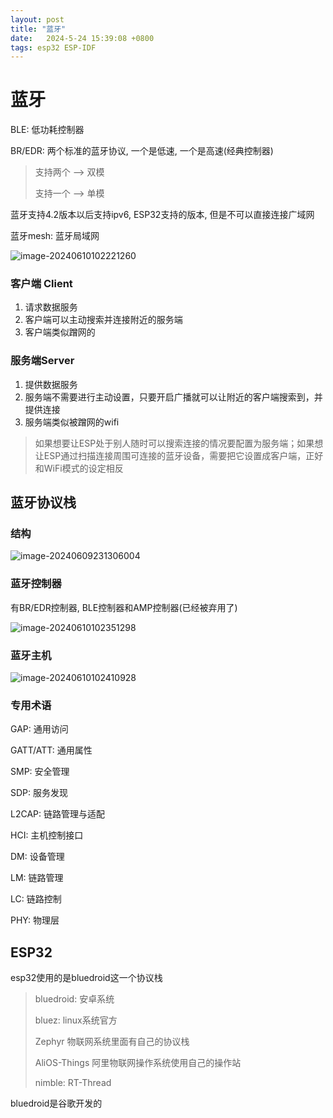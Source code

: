 ```yaml
---
layout: post
title: "蓝牙" 
date:   2024-5-24 15:39:08 +0800
tags: esp32 ESP-IDF
---
```


# 蓝牙

BLE: 低功耗控制器

BR/EDR: 两个标准的蓝牙协议, 一个是低速, 一个是高速(经典控制器)

> 支持两个 --> 双模
>
> 支持一个 --> 单模

蓝牙支持4.2版本以后支持ipv6, ESP32支持的版本, 但是不可以直接连接广域网

蓝牙mesh: 蓝牙局域网

![image-20240610102221260](https://picture-01-1316374204.cos.ap-beijing.myqcloud.com/image/202406101022357.png)

### 客户端 Client

1. 请求数据服务
2. 客户端可以主动搜索并连接附近的服务端
3. 客户端类似蹭网的

### 服务端Server

1. 提供数据服务
2. 服务端不需要进行主动设置，只要开启广播就可以让附近的客户端搜索到，并提供连接
3. 服务端类似被蹭网的wifi

> 如果想要让ESP处于别人随时可以搜索连接的情况要配置为服务端；如果想让ESP通过扫描连接周围可连接的蓝牙设备，需要把它设置成客户端，正好和WiFi模式的设定相反

## 蓝牙协议栈

### 结构

![image-20240609231306004](https://picture-01-1316374204.cos.ap-beijing.myqcloud.com/image/202406092313089.png)

### 蓝牙控制器

有BR/EDR控制器, BLE控制器和AMP控制器(已经被弃用了)

![image-20240610102351298](https://picture-01-1316374204.cos.ap-beijing.myqcloud.com/image/202406101023356.png)

### 蓝牙主机

![image-20240610102410928](https://picture-01-1316374204.cos.ap-beijing.myqcloud.com/image/202406101024983.png)

### 专用术语

GAP: 通用访问

GATT/ATT: 通用属性

SMP: 安全管理

SDP: 服务发现

L2CAP: 链路管理与适配

HCI: 主机控制接口

DM: 设备管理

LM: 链路管理

LC: 链路控制

PHY: 物理层

## ESP32

esp32使用的是bluedroid这一个协议栈

> bluedroid: 安卓系统
>
> bluez: linux系统官方
>
> Zephyr 物联网系统里面有自己的协议栈
>
> AliOS-Things 阿里物联网操作系统使用自己的操作站
>
> nimble: RT-Thread

bluedroid是谷歌开发的


